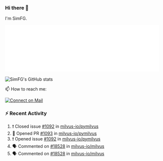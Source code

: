 ### Hi there 👋

I'm SimFG.

![Metrics](/metrics.plugin.followup.user.svg)

![SimFG's GitHub stats](https://github-readme-stats.vercel.app/api?username=SimFG&show_icons=true&theme=radical&count_private=true)

📫 How to reach me:

[![Connect on Mail](https://img.shields.io/badge/Ask%20me-anything-1abc9c.svg)](mailto:1142838399@qq.com)

### :zap: Recent Activity

<!--START_SECTION:activity-->
1. ❗️ Closed issue [#1092](https://github.com/milvus-io/pymilvus/issues/1092) in [milvus-io/pymilvus](https://github.com/milvus-io/pymilvus)
2. 💪 Opened PR [#1093](https://github.com/milvus-io/pymilvus/pull/1093) in [milvus-io/pymilvus](https://github.com/milvus-io/pymilvus)
3. ❗️ Opened issue [#1092](https://github.com/milvus-io/pymilvus/issues/1092) in [milvus-io/pymilvus](https://github.com/milvus-io/pymilvus)
4. 🗣 Commented on [#18528](https://github.com/milvus-io/milvus/issues/18528) in [milvus-io/milvus](https://github.com/milvus-io/milvus)
5. 🗣 Commented on [#18528](https://github.com/milvus-io/milvus/issues/18528) in [milvus-io/milvus](https://github.com/milvus-io/milvus)
<!--END_SECTION:activity-->

